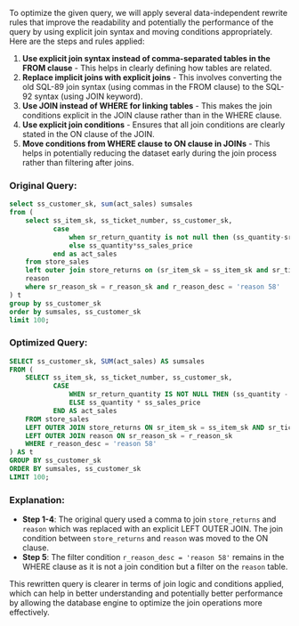 To optimize the given query, we will apply several data-independent rewrite rules that improve the readability and potentially the performance of the query by using explicit join syntax and moving conditions appropriately. Here are the steps and rules applied:

1. **Use explicit join syntax instead of comma-separated tables in the FROM clause** - This helps in clearly defining how tables are related.
2. **Replace implicit joins with explicit joins** - This involves converting the old SQL-89 join syntax (using commas in the FROM clause) to the SQL-92 syntax (using JOIN keyword).
3. **Use JOIN instead of WHERE for linking tables** - This makes the join conditions explicit in the JOIN clause rather than in the WHERE clause.
4. **Use explicit join conditions** - Ensures that all join conditions are clearly stated in the ON clause of the JOIN.
5. **Move conditions from WHERE clause to ON clause in JOINs** - This helps in potentially reducing the dataset early during the join process rather than filtering after joins.

### Original Query:
```sql
select ss_customer_sk, sum(act_sales) sumsales
from (
    select ss_item_sk, ss_ticket_number, ss_customer_sk,
           case
               when sr_return_quantity is not null then (ss_quantity-sr_return_quantity)*ss_sales_price
               else ss_quantity*ss_sales_price
           end as act_sales
    from store_sales
    left outer join store_returns on (sr_item_sk = ss_item_sk and sr_ticket_number = ss_ticket_number),
    reason
    where sr_reason_sk = r_reason_sk and r_reason_desc = 'reason 58'
) t
group by ss_customer_sk
order by sumsales, ss_customer_sk
limit 100;
```

### Optimized Query:
```sql
SELECT ss_customer_sk, SUM(act_sales) AS sumsales
FROM (
    SELECT ss_item_sk, ss_ticket_number, ss_customer_sk,
           CASE
               WHEN sr_return_quantity IS NOT NULL THEN (ss_quantity - sr_return_quantity) * ss_sales_price
               ELSE ss_quantity * ss_sales_price
           END AS act_sales
    FROM store_sales
    LEFT OUTER JOIN store_returns ON sr_item_sk = ss_item_sk AND sr_ticket_number = ss_ticket_number
    LEFT OUTER JOIN reason ON sr_reason_sk = r_reason_sk
    WHERE r_reason_desc = 'reason 58'
) AS t
GROUP BY ss_customer_sk
ORDER BY sumsales, ss_customer_sk
LIMIT 100;
```

### Explanation:
- **Step 1-4**: The original query used a comma to join `store_returns` and `reason` which was replaced with an explicit LEFT OUTER JOIN. The join condition between `store_returns` and `reason` was moved to the ON clause.
- **Step 5**: The filter condition `r_reason_desc = 'reason 58'` remains in the WHERE clause as it is not a join condition but a filter on the `reason` table.

This rewritten query is clearer in terms of join logic and conditions applied, which can help in better understanding and potentially better performance by allowing the database engine to optimize the join operations more effectively.